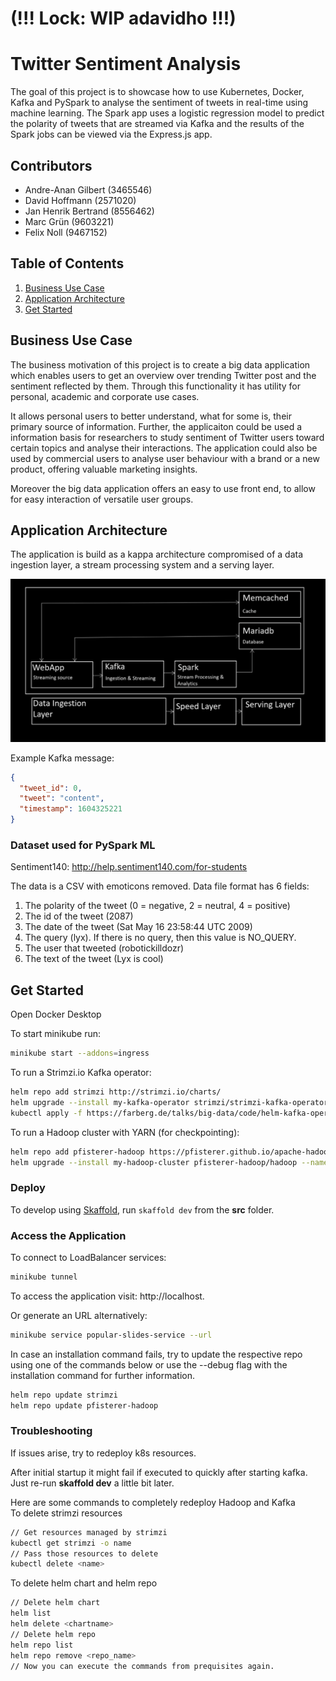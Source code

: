 # (!!! Lock: WIP adavidho !!!)

# Twitter Sentiment Analysis

The goal of this project is to showcase how to use Kubernetes, Docker, Kafka and PySpark to analyse the sentiment of tweets in real-time using machine learning. The Spark app uses a logistic regression model to predict the polarity of tweets that are streamed via Kafka and the results of the Spark jobs can be viewed via the Express.js app. 

## Contributors
- Andre-Anan Gilbert (3465546)
- David Hoffmann (2571020)
- Jan Henrik Bertrand (8556462)
- Marc Grün (9603221)
- Felix Noll (9467152)

## Table of Contents
1. [Business Use Case](#business-use-case)
2. [Application Architecture](#application-architecture)
3. [Get Started](#get-started)

## Business Use Case

The business motivation of this project is to create a big data application which enables users to get an overview over trending Twitter post and the sentiment reflected by them. Through this functionality it has utility for personal, academic and corporate use cases. 

It allows personal users to better understand, what for some is, their primary source of information. 
Further, the applicaiton could be used a information basis for researchers to study sentiment of Twitter users toward certain topics and analyse their interactions. 
The application could also be used by commercial users to analyse user behaviour with a brand or a new product, offering valuable marketing insights.

Moreover the big data application offers an easy to use front end, to allow for easy interaction of versatile user groups.

## Application Architecture

The application is build as a kappa architecture compromised of a data ingestion layer, a stream processing system and a serving layer.

![application architecture diagram](https://github.com/Andre-Gilbert/Twitter-Sentiment-Analysis/blob/main/docs/application_kappa_architecture.png)

Example Kafka message:
```json
{
  "tweet_id": 0,
  "tweet": "content",
  "timestamp": 1604325221
}
```

### Dataset used for PySpark ML

Sentiment140: http://help.sentiment140.com/for-students

The data is a CSV with emoticons removed. Data file format has 6 fields:
1. The polarity of the tweet (0 = negative, 2 = neutral, 4 = positive)
2. The id of the tweet (2087)
3. The date of the tweet (Sat May 16 23:58:44 UTC 2009)
4. The query (lyx). If there is no query, then this value is NO_QUERY.
5. The user that tweeted (robotickilldozr)
6. The text of the tweet (Lyx is cool)

## Get Started

Open Docker Desktop

To start minikube run:

```bash
minikube start --addons=ingress
```

To run a Strimzi.io Kafka operator:

```bash
helm repo add strimzi http://strimzi.io/charts/
helm upgrade --install my-kafka-operator strimzi/strimzi-kafka-operator
kubectl apply -f https://farberg.de/talks/big-data/code/helm-kafka-operator/kafka-cluster-def.yaml
```

To run a Hadoop cluster with YARN (for checkpointing):

```bash
helm repo add pfisterer-hadoop https://pfisterer.github.io/apache-hadoop-helm/
helm upgrade --install my-hadoop-cluster pfisterer-hadoop/hadoop --namespace=default --set hdfs.dataNode.replicas=1 --set yarn.nodeManager.replicas=1 --set hdfs.webhdfs.enabled=true
```

### Deploy

To develop using [Skaffold](https://skaffold.dev/), run `skaffold dev` from the **src** folder.

### Access the Application

To connect to LoadBalancer services:

```bash
minikube tunnel
```

To access the application visit: http://localhost.

Or generate an URL alternatively:

```bash
minikube service popular-slides-service --url
```

In case an installation command fails, try to update the respective repo using one of the commands below or use the --debug flag with the installation command for further information.

```bash
helm repo update strimzi
helm repo update pfisterer-hadoop
```

### Troubleshooting

If issues arise, try to redeploy k8s resources.

After initial startup it might fail if executed to quickly after starting kafka. Just re-run **skaffold dev** a little bit later.

Here are some commands to completely redeploy Hadoop and Kafka <br />
To delete strimzi resources

```bash
// Get resources managed by strimzi
kubectl get strimzi -o name
// Pass those resources to delete
kubectl delete <name>
```

To delete helm chart and helm repo

```bash
// Delete helm chart
helm list
helm delete <chartname>
// Delete helm repo
helm repo list
helm repo remove <repo_name>
// Now you can execute the commands from prequisites again.
```
